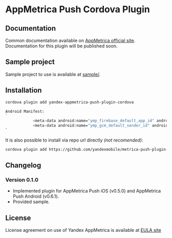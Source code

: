 # AppMetrica Push Cordova Plugin

## Documentation
Common documentation available on [AppMetrica official site][DOCUMENTATION].
Documentation for this plugin will be published soon.

## Sample project
Sample project to use is available at [sample/][GitHubSAMPLE].

## Installation
```bash
cordova plugin add yandex-appmetrica-push-plugin-cordova

Android Manifest:
`
            <meta-data android:name="ymp_firebase_default_app_id" android:value="firebase_id" />
            <meta-data android:name="ymp_gcm_default_sender_id" android:value="number:sender_id" />
`
```

It is also possible to install via repo url directly *(not recomended)*:
```bash
cordova plugin add https://github.com/yandexmobile/metrica-push-plugin-cordova.git
```

## Changelog

### Version 0.1.0
* Implemented plugin for AppMetrica Push iOS (v0.5.0) and AppMetrica Push Android (v0.6.1).
* Provided sample.

## License
License agreement on use of Yandex AppMetrica is available at [EULA site][LICENSE]


[LICENSE]: https://yandex.com/legal/appmetrica_sdk_agreement/ "Yandex AppMetrica agreement"
[DOCUMENTATION]: https://tech.yandex.com/appmetrica/doc/mobile-sdk-dg/concepts/about-docpage/ "Yandex AppMetrica documentation"
[GitHubSAMPLE]: https://github.com/yandexmobile/metrica-push-plugin-cordova/tree/master/sample "Sample from reository"
